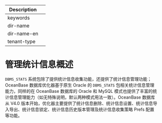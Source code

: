 | Description   |                 |
|---------------|-----------------|
| keywords      |                 |
| dir-name      |                 |
| dir-name-en   |                 |
| tenant-type   |                 |

# 管理统计信息概述

`DBMS_STATS` 系统包除了提供统计信息收集功能，还提供了统计信息管理功能；OceanBase 数据库优化器基于原生 Oracle 的 `DBMS_STATS` 包相关统计信息管理能力，同样的在 OceanBase 数据库的 Oracle 和 MySQL 模式也提供了丰富的统计信息管理能力（如无特殊说明，默认两种模式用法一致）。OceanBase 数据库从 V4.0 版本开始，优化器主要提供了统计信息删除、统计信息设置、统计信息导入导出、统计信息锁定、统计信息历史版本管理及统计信息收集策略 Prefs 配置等功能。
